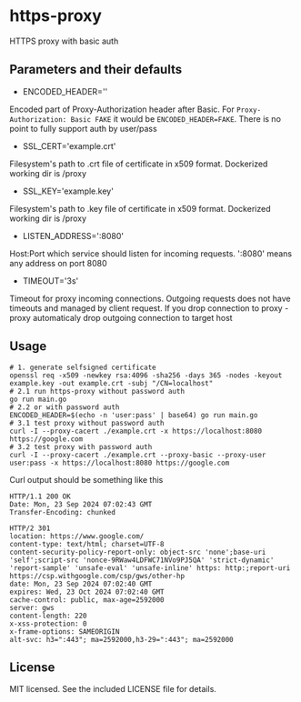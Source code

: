 # https-proxy
HTTPS proxy with basic auth

## Parameters and their defaults
- ENCODED_HEADER=''

Encoded part of Proxy-Authorization header after Basic. For `Proxy-Authorization: Basic FAKE` it would be `ENCODED_HEADER=FAKE`. There is no point to fully support auth by user/pass

- SSL_CERT='example.crt'

Filesystem's path to .crt file of certificate in x509 format. Dockerized working dir is /proxy

- SSL_KEY='example.key'

Filesystem's path to .key file of certificate in x509 format. Dockerized working dir is /proxy

- LISTEN_ADDRESS=':8080'

Host:Port which service should listen for incoming requests. ':8080' means any address on port 8080

- TIMEOUT='3s'

Timeout for proxy incoming connections. Outgoing requests does not have timeouts and managed by client request. If you drop connection to proxy - proxy automaticaly drop outgoing connection to target host 

## Usage

```
# 1. generate selfsigned certificate
openssl req -x509 -newkey rsa:4096 -sha256 -days 365 -nodes -keyout example.key -out example.crt -subj "/CN=localhost"
# 2.1 run https-proxy without password auth
go run main.go
# 2.2 or with password auth
ENCODED_HEADER=$(echo -n 'user:pass' | base64) go run main.go
# 3.1 test proxy without password auth
curl -I --proxy-cacert ./example.crt -x https://localhost:8080 https://google.com
# 3.2 test proxy with password auth
curl -I --proxy-cacert ./example.crt --proxy-basic --proxy-user user:pass -x https://localhost:8080 https://google.com
```
Curl output should be something like this
```
HTTP/1.1 200 OK
Date: Mon, 23 Sep 2024 07:02:43 GMT
Transfer-Encoding: chunked

HTTP/2 301
location: https://www.google.com/
content-type: text/html; charset=UTF-8
content-security-policy-report-only: object-src 'none';base-uri 'self';script-src 'nonce-9RWaw4LDFWC71NVo9PJ5QA' 'strict-dynamic' 'report-sample' 'unsafe-eval' 'unsafe-inline' https: http:;report-uri https://csp.withgoogle.com/csp/gws/other-hp
date: Mon, 23 Sep 2024 07:02:40 GMT
expires: Wed, 23 Oct 2024 07:02:40 GMT
cache-control: public, max-age=2592000
server: gws
content-length: 220
x-xss-protection: 0
x-frame-options: SAMEORIGIN
alt-svc: h3=":443"; ma=2592000,h3-29=":443"; ma=2592000
```

## License

MIT licensed. See the included LICENSE file for details.
